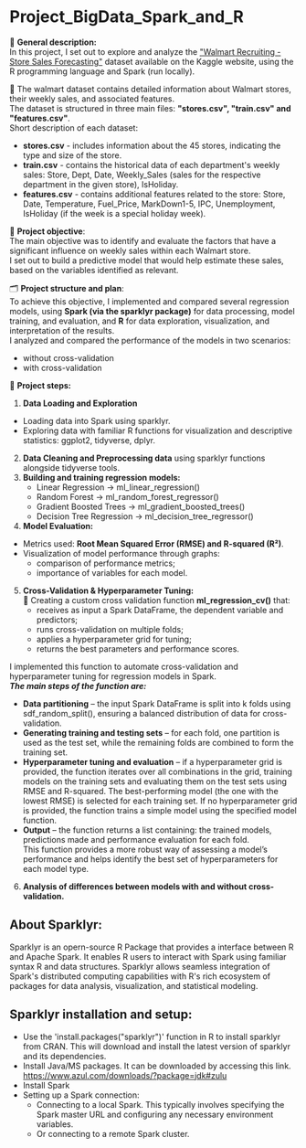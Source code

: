 # Project_BigData_Spark_and_R

📌 **General description:**  
In this project, I set out to explore and analyze the ["Walmart Recruiting - Store Sales Forecasting"](https://www.kaggle.com/c/walmart-recruiting-store-sales-forecasting/data) dataset available on the Kaggle website, using the R programming language and Spark (run locally).  

📂 The walmart dataset contains detailed information about Walmart stores, their weekly sales, and associated features.   
The dataset is structured in three main files: **"stores.csv", "train.csv" and "features.csv"**.    
Short description of each dataset:
 + **stores.csv** - includes information about the 45 stores, indicating the type and size of the store.  
 + **train.csv** - contains the historical data of each department's weekly sales: Store, Dept, Date, Weekly_Sales (sales for the respective department in the given store), IsHoliday.  
 + **features.csv** - contains additional features related to the store: Store, Date, Temperature, Fuel_Price, MarkDown1-5, IPC, Unemployment, IsHoliday (if the week is a special holiday week).

🎯 **Project objective**:  
The main objective was to identify and evaluate the factors that have a significant influence on weekly sales within each Walmart store.  
I set out to build a predictive model that would help estimate these sales, based on the variables identified as relevant.

🗂️ **Project structure and plan**:  
To achieve this objective, I implemented and compared several regression models, using **Spark (via the sparklyr package)** for data processing, model training, and evaluation, and **R** for data exploration, visualization, and interpretation of the results.  
 I analyzed and compared the performance of the models in two scenarios:
* without cross-validation
* with cross-validation

📂 **Project steps:**  
1. **Data Loading and Exploration**
  - Loading data into Spark using sparklyr.  
  - Exploring data with familiar R functions for visualization and descriptive statistics: ggplot2, tidyverse, dplyr.
2. **Data Cleaning and Preprocessing data**  using sparklyr functions alongside tidyverse tools.
3. **Building and training regression models:**  
   - Linear Regression → ml_linear_regression()  
   - Random Forest → ml_random_forest_regressor()  
   - Gradient Boosted Trees → ml_gradient_boosted_trees()  
   - Decision Tree Regression → ml_decision_tree_regressor()
4. **Model Evaluation:**  
 - Metrics used: **Root Mean Squared Error (RMSE) and R-squared (R²)**.  
 - Visualization of model performance through graphs:
   + comparison of performance metrics;
   + importance of variables for each model.
5. **Cross-Validation & Hyperparameter Tuning:**  
 🔄 Creating a custom cross validation function **ml_regression_cv()** that:  
   + receives as input a Spark DataFrame, the dependent variable and predictors;
   + runs cross-validation on multiple folds;
   + applies a hyperparameter grid for tuning;
   + returns the best parameters and performance scores.  

 I implemented this function to automate cross-validation and hyperparameter tuning for regression models in Spark.  
 ***The main steps of the function are:***   
+ **Data partitioning** – the input Spark DataFrame is split into k folds using sdf_random_split(), ensuring a balanced distribution of data for cross-validation.  
+ **Generating training and testing sets** – for each fold, one partition is used as the test set, while the remaining folds are combined to form the training set.  
+ **Hyperparameter tuning and evaluation** – if a hyperparameter grid is provided, the function iterates over all combinations in the grid, training models on the training sets and evaluating them on the test sets using RMSE and R-squared. The best-performing model (the one with the lowest RMSE) is selected for each training set. If no hyperparameter grid is provided, the function trains a simple model using the specified model function.
+ **Output** – the function returns a list containing: the trained models, predictions made and performance evaluation for each fold.  
  This function provides a more robust way of assessing a model’s performance and helps identify the best set of hyperparameters for each model type.
  

 6. **Analysis of differences between models with and without cross-validation.**

## About Sparklyr:  
Sparklyr is an  opern-source R Package that provides a interface between R and Apache Spark. It enables R users to interact with Spark using familiar syntax R and data structures. Sparklyr allows seamless integration of Spark's distributed computing capabilities with R's rich ecosystem of packages for data analysis, visualization, and statistical modeling.  

## Sparklyr installation and setup:  
* Use the 'install.packages("sparklyr")' function in R to install sparklyr from CRAN. This will download and install the latest version of sparklyr and its dependencies.   
*	Install Java/MS packages. It can be downloaded by accessing this link. https://www.azul.com/downloads/?package=jdk#zulu  
* Install Spark  
* Setting up a Spark connection:  
  + Connecting to a local Spark. This typically involves specifying the Spark master URL and configuring any necessary environment variables.  
  + Or connecting to a remote Spark cluster. 


